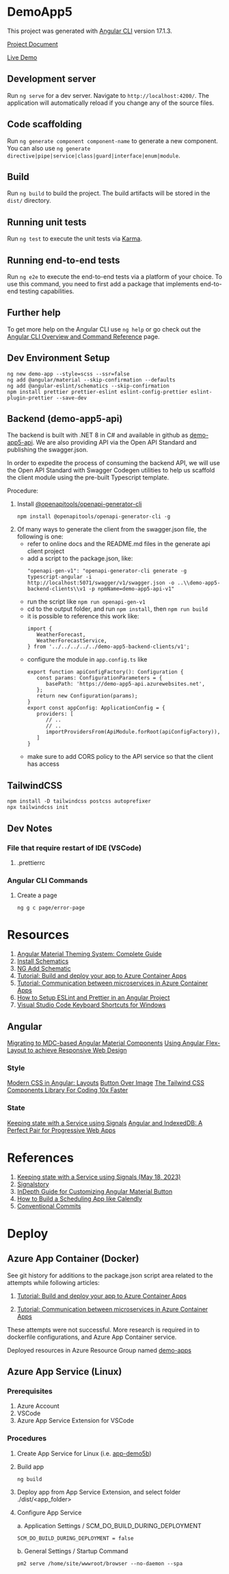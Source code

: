 # DemoApp5

This project was generated with [Angular CLI](https://github.com/angular/angular-cli) version 17.1.3.

[Project Document](https://docs.google.com/document/d/1fwAtLKBLx6W1JoTdzPLjsB1wo1t0tuqfREb73-mKaXU/edit?usp=sharing)

[Live Demo](https://demo-app5b.azurewebsites.net/)

## Development server

Run `ng serve` for a dev server. Navigate to `http://localhost:4200/`. The application will automatically reload if you change any of the source files.

## Code scaffolding

Run `ng generate component component-name` to generate a new component. You can also use `ng generate directive|pipe|service|class|guard|interface|enum|module`.

## Build

Run `ng build` to build the project. The build artifacts will be stored in the `dist/` directory.

## Running unit tests

Run `ng test` to execute the unit tests via [Karma](https://karma-runner.github.io).

## Running end-to-end tests

Run `ng e2e` to execute the end-to-end tests via a platform of your choice. To use this command, you need to first add a package that implements end-to-end testing capabilities.

## Further help

To get more help on the Angular CLI use `ng help` or go check out the [Angular CLI Overview and Command Reference](https://angular.io/cli) page.

## Dev Environment Setup

```
ng new demo-app --style=scss --ssr=false
ng add @angular/material --skip-confirmation --defaults
ng add @angular-eslint/schematics --skip-confirmation
npm install prettier prettier-eslint eslint-config-prettier eslint-plugin-prettier --save-dev
```

## Backend (demo-app5-api)

The backend is built with .NET 8 in C# and available in github as [demo-app5-api](https://github.com/abcox/demo-app5-backend). We are also providing API via the Open API Standard and publishing the swagger.json.

In order to expedite the process of consuming the backend API, we will use the Open API Standard with Swagger Codegen utilities to help us scaffold the client module using the pre-built Typescript template.

Procedure:

1. Install [@openapitools/openapi-generator-cli](https://github.com/OpenAPITools/openapi-generator-cli)
   ```
   npm install @openapitools/openapi-generator-cli -g
   ```
2. Of many ways to generate the client from the swagger.json file, the following is one:
   - refer to online docs and the README.md files in the generate api client project
   - add a script to the package.json, like:
     ```
     "openapi-gen-v1": "openapi-generator-cli generate -g typescript-angular -i http://localhost:5071/swagger/v1/swagger.json -o ..\\demo-app5-backend-clients\\v1 -p npmName=demo-app5-api-v1"
     ```
   - run the script like `npm run openapi-gen-v1`
   - cd to the output folder, and run `npm install`, then `npm run build`
   - it is possible to reference this work like:
      ```
      import {
         WeatherForecast,
         WeatherForecastService,
      } from '../../../../../demo-app5-backend-clients/v1';
      ```
   - configure the module in `app.config.ts` like
      ```
      export function apiConfigFactory(): Configuration {
         const params: ConfigurationParameters = {
            basePath: 'https://demo-app5-api.azurewebsites.net',
         };
         return new Configuration(params);
      }
      export const appConfig: ApplicationConfig = {
         providers: [
            // ..
            // ..
            importProvidersFrom(ApiModule.forRoot(apiConfigFactory)),
         ]
      }
      ```
   - make sure to add CORS policy to the API service so that the client has access

## TailwindCSS

```
npm install -D tailwindcss postcss autoprefixer
npx tailwindcss init
```

## Dev Notes

### File that require restart of IDE (VSCode)

1. .prettierrc

### Angular CLI Commands

1. Create a page

   ```
   ng g c page/error-page
   ```

# Resources

1. [Angular Material Theming System: Complete Guide](https://angular-material.dev/articles/angular-material-theming-system-complete-guide)
2. [Install Schematics](https://material.angular.io/guide/schematics)
3. [NG Add Schematic](https://brianflove.com/posts/2018-12-15-ng-add-schematic/)
4. [Tutorial: Build and deploy your app to Azure Container Apps](https://learn.microsoft.com/en-us/azure/container-apps/tutorial-code-to-cloud?tabs=bash%2Ccsharp&pivots=acr-remote)
5. [Tutorial: Communication between microservices in Azure Container Apps](https://learn.microsoft.com/en-us/azure/container-apps/communicate-between-microservices?tabs=bash&pivots=acr-remote)
6. [How to Setup ESLint and Prettier in an Angular Project](https://dev.to/seanbh/how-to-setup-eslint-and-prettier-in-an-angular-project-30bd)
7. [Visual Studio Code Keyboard Shortcuts for Windows](https://code.visualstudio.com/shortcuts/keyboard-shortcuts-windows.pdf)

## Angular

[Migrating to MDC-based Angular Material Components](https://material.angular.io/guide/mdc-migration)
[Using Angular Flex-Layout to achieve Responsive Web Design](https://medium.com/@HonoraryMarleyans/using-angular-flex-layout-to-achieve-responsive-web-design-3b73c8424bc2)

### Style

[Modern CSS in Angular: Layouts](https://blog.angular.io/modern-css-in-angular-layouts-4a259dca9127)
[Button Over Image](https://play.tailwindcss.com/1DAQLmtEgC)
[The Tailwind CSS Components Library For Coding 10x Faster](https://www.material-tailwind.com/)

### State

[Keeping state with a Service using Signals](https://medium.com/ngconf/keeping-state-with-a-service-using-signals-bee652158ecf)
[Angular and IndexedDB: A Perfect Pair for Progressive Web Apps](https://medium.com/@zeeshankhan8838/angular-and-indexeddb-a-perfect-pair-for-progressive-web-apps-315a39f49)

# References

1. [Keeping state with a Service using Signals (May 18, 2023)](https://medium.com/ngconf/keeping-state-with-a-service-using-signals-bee652158ecf)
2. [Signalstory](https://www.npmjs.com/package/signalstory)
3. [InDepth Guide for Customizing Angular Material Button](https://dev.to/shhdharmen/indepth-guide-for-customizing-angular-material-button-58do)
4. [How to Build a Scheduling App like Calendly](https://www.devteam.space/blog/how-to-build-a-scheduling-app-like-calendly/)
5. [Conventional Commits](https://www.conventionalcommits.org/en/v1.0.0/)

# Deploy

## Azure App Container (Docker)

See git history for additions to the package.json script area related to the attempts while following articles:

1.  [Tutorial: Build and deploy your app to Azure Container Apps](https://learn.microsoft.com/en-us/azure/container-apps/tutorial-code-to-cloud?tabs=bash%2Ccsharp&pivots=acr-remote)

2.  [Tutorial: Communication between microservices in Azure Container Apps](https://learn.microsoft.com/en-us/azure/container-apps/communicate-between-microservices?tabs=bash&pivots=acr-remote)

These attempts were not successful. More research is required in to dockerfile configurations, and Azure App Container service.

Deployed resources in Azure Resource Group named [demo-apps](https://portal.azure.com/#@Vorba.onmicrosoft.com/resource/subscriptions/236217f7-0ad4-4dd6-8553-dc4b574fd2c5/resourceGroups/demo-apps/overview)

## Azure App Service (Linux)

### Prerequisites

1. Azure Account
2. VSCode
3. Azure App Service Extension for VSCode

### Procedures

1. Create App Service for Linux (i.e. [app-demo5b](https://portal.azure.com/#@Vorba.onmicrosoft.com/resource/subscriptions/236217f7-0ad4-4dd6-8553-dc4b574fd2c5/resourceGroups/demo-apps/providers/Microsoft.Web/sites/demo-app5b/appServices))
2. Build app

   ```
   ng build
   ```

3. Deploy app from App Service Extension, and select folder ./dist/<app_folder>
4. Configure App Service

   a. Application Settings / SCM_DO_BUILD_DURING_DEPLOYMENT

   ```
   SCM_DO_BUILD_DURING_DEPLOYMENT = false
   ```

   b. General Settings / Startup Command

   ```
   pm2 serve /home/site/wwwroot/browser --no-daemon --spa
   ```
